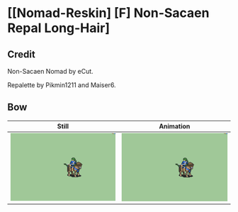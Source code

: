 # [\[Nomad-Reskin\] \[F\] Non-Sacaen Repal Long-Hair]

## Credit

Non-Sacaen Nomad by eCut.

Repalette by Pikmin1211 and Maiser6.
	
## Bow

| Still | Animation |
| :---: | :-------: |
| ![Bow still](./Bow_000.png) | ![Bow animation](./Bow.gif) |
